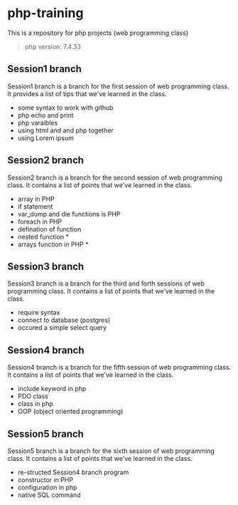 # php-training
This is a repository for php projects (web programming class)

> php version: 7.4.33

## Session1 branch
Session1 branch is a branch for the first session of web programming class. It provides a list
of tips that we've learned in the class.

- some syntax to work with github
- php echo and print
- php varaibles
- using html and and php together
- using Lorem ipsum

## Session2 branch
Session2 branch is a branch for the second session of web programming class. It contains a list 
of points that we've learned in the class.

- array in PHP
- if statement
- var_dump and die functions is PHP 
- foreach in PHP
- defination of function
- nested function *
- arrays function in PHP *

## Session3 branch
Session3 branch is a branch for the third and forth sessions of web programming class. It contains a list 
of points that we've learned in the class.

- require syntax
- connect to database (postgres)
- occured a simple select query

## Session4 branch
Session4 branch is a branch for the fifth session of web programming class.
It contains a list of points
that we've learned in the class.

- include keyword in php
- PDO class
- class in php
- OOP (object oriented programming)

## Session5 branch
Session5 branch is a branch for the sixth session of web programming class.
It contains a list of points
that we've learned in the class.

- re-structed Session4 branch program
- constructor in PHP
- configuration in php
- native SQL command
